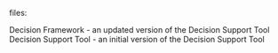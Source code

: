 files:

Decision Framework - an updated version of the Decision Support Tool
Decision Support Tool - an initial version of the Decision Support Tool
